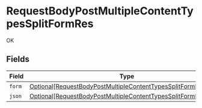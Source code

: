 # RequestBodyPostMultipleContentTypesSplitFormRes

OK


## Fields

| Field                                                                                                                                           | Type                                                                                                                                            | Required                                                                                                                                        | Description                                                                                                                                     |
| ----------------------------------------------------------------------------------------------------------------------------------------------- | ----------------------------------------------------------------------------------------------------------------------------------------------- | ----------------------------------------------------------------------------------------------------------------------------------------------- | ----------------------------------------------------------------------------------------------------------------------------------------------- |
| `form`                                                                                                                                          | [Optional[RequestBodyPostMultipleContentTypesSplitFormResForm]](../../models/operations/requestbodypostmultiplecontenttypessplitformresform.md) | :heavy_minus_sign:                                                                                                                              | N/A                                                                                                                                             |
| `json`                                                                                                                                          | [Optional[RequestBodyPostMultipleContentTypesSplitFormResJSON]](../../models/operations/requestbodypostmultiplecontenttypessplitformresjson.md) | :heavy_minus_sign:                                                                                                                              | N/A                                                                                                                                             |